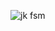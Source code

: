 ![jk fsm](https://github.com/subpar557/VHDL_Assignment/assets/159637302/8b4b9538-0b3b-49d2-b9e3-3babc0a7b436)


